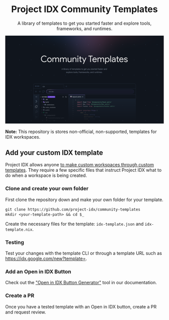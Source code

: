 <h1 align="center">Project IDX Community Templates</h1>
<div align="center">A library of templates to get you started faster and explore tools, frameworks, and runtimes.</div>

![Project IDX Community Templates](./community-templates.png)

**Note:** This repository is stores non-official, non-supported, templates for IDX workspaces.

## Add your custom IDX template
Project IDX allows anyone [to make custom workspaces through custom templates](https://developers.google.com/idx/guides/custom-templates). They require a few specific files that instruct Project IDX what to do when a workspace is being created.

### Clone and create your own folder
First clone the repository down and make your own folder for your template.

```
git clone https://github.com/project-idx/community-templates
mkdir <your-template-path> && cd $_
```

Create the necessary files for the template: `idx-template.json` and `idx-template.nix`. 

### Testing
Test your changes with the template CLI or through a template URL such as https://idx.google.com/new?template=<github-url>.

### Add an Open in IDX Button
Check out the ["Open in IDX Button Generator"](https://developers.google.com/idx/guides/open-in-idx) tool in our documentation.

### Create a PR
Once you have a tested template with an Open in IDX button, create a PR and request review.
